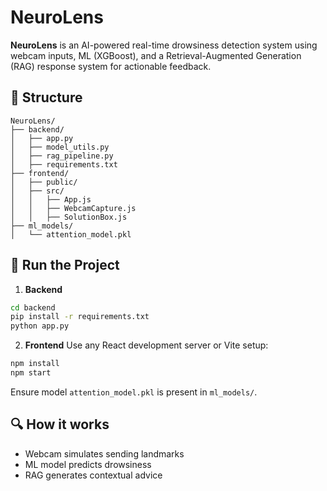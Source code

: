 # NeuroLens

**NeuroLens** is an AI-powered real-time drowsiness detection system using webcam inputs, ML (XGBoost), and a Retrieval-Augmented Generation (RAG) response system for actionable feedback.

## 📁 Structure
```
NeuroLens/
├── backend/
│   ├── app.py
│   ├── model_utils.py
│   ├── rag_pipeline.py
│   ├── requirements.txt
├── frontend/
│   ├── public/
│   ├── src/
│   │   ├── App.js
│   │   ├── WebcamCapture.js
│   │   ├── SolutionBox.js
├── ml_models/
│   └── attention_model.pkl
```

## 🚀 Run the Project

1. **Backend**
```bash
cd backend
pip install -r requirements.txt
python app.py
```

2. **Frontend**
Use any React development server or Vite setup:
```bash
npm install
npm start
```

Ensure model `attention_model.pkl` is present in `ml_models/`.

## 🔍 How it works

- Webcam simulates sending landmarks
- ML model predicts drowsiness
- RAG generates contextual advice
